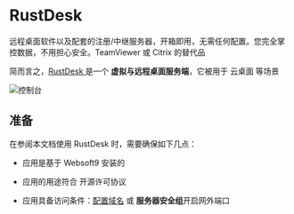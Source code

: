 # RustDesk 

远程桌面软件以及配套的注册/中继服务器，开箱即用，无需任何配置。您完全掌控数据，不用担心安全。TeamViewer 或 Citrix 的替代品

简而言之，[RustDesk ](https://rustdesk.com/) 是一个 **虚拟与远程桌面服务端**，它被用于 云桌面  等场景


![控制台](https://libs.websoft9.com/Websoft9/DocsPicture/zh/rustdesk/rustdesk-gui-websoft9.jpg)


## 准备

在参阅本文档使用 RustDesk  时，需要确保如下几点：

- 应用是基于 Websoft9 安装的

- 应用的用途符合 [](https://opensource.org/licenses/AGPL-3.0) 开源许可协议

- 应用具备访问条件：[配置域名](./guide/appsetdomain) 或 **服务器安全组**开启网外端口